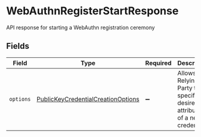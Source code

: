# WebAuthnRegisterStartResponse

API response for starting a WebAuthn registration ceremony


## Fields

| Field                                                                                           | Type                                                                                            | Required                                                                                        | Description                                                                                     |
| ----------------------------------------------------------------------------------------------- | ----------------------------------------------------------------------------------------------- | ----------------------------------------------------------------------------------------------- | ----------------------------------------------------------------------------------------------- |
| `options`                                                                                       | [PublicKeyCredentialCreationOptions](../../models/shared/publickeycredentialcreationoptions.md) | :heavy_minus_sign:                                                                              | Allows the Relying Party to specify desired attributes of a new credential.                     |
